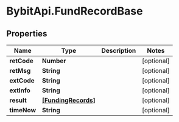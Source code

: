 # BybitApi.FundRecordBase

## Properties
Name | Type | Description | Notes
------------ | ------------- | ------------- | -------------
**retCode** | **Number** |  | [optional] 
**retMsg** | **String** |  | [optional] 
**extCode** | **String** |  | [optional] 
**extInfo** | **String** |  | [optional] 
**result** | [**[FundingRecords]**](docs/FundingRecords.md) |  | [optional] 
**timeNow** | **String** |  | [optional] 


